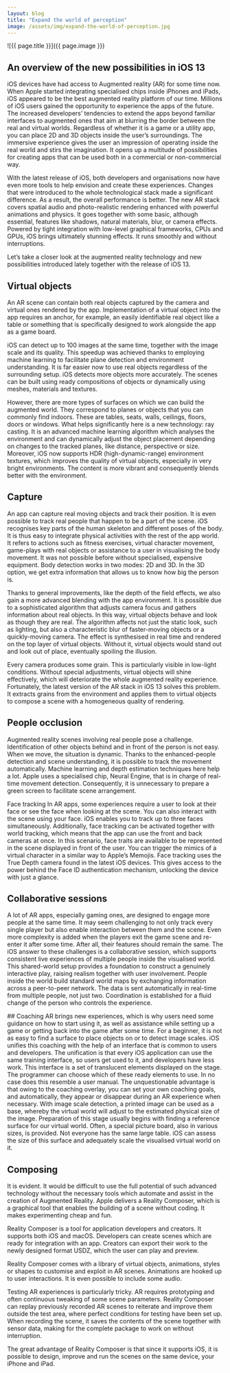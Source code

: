 ```yaml
---
layout: blog
title: "Expand the world of perception"
image: /assets/img/expand-the-world-of-perception.jpg
---
```

![{{ page.title }}]({{ page.image }})

## An overview of the new possibilities in iOS 13
iOS devices have had access to Augmented reality (AR) for some time now. When Apple started integrating specialised chips inside iPhones and iPads, iOS appeared to be the best augmented reality platform of our time. Millions of iOS users gained the opportunity to experience the apps of the future. The increased developers’ tendencies to extend the apps beyond familiar interfaces to augmented ones that aim at blurring the border between the real and virtual worlds. Regardless of whether it is a game or a utility app, you can place 2D and 3D objects inside the user’s surroundings. The immersive experience gives the user an impression of operating inside the real world and stirs the imagination. It opens up a multitude of possibilities for creating apps that can be used both in a commercial or non-commercial way.

With the latest release of iOS, both developers and organisations now have even more tools to help envision and create these experiences. Changes that were introduced to the whole technological stack made a significant difference. As a result, the overall performance is better. The new AR stack covers spatial audio and photo-realistic rendering enhanced with powerful animations and physics. It goes together with some basic, although essential, features like shadows, natural materials, blur, or camera effects. Powered by tight integration with low-level graphical frameworks, CPUs and GPUs, iOS brings ultimately stunning effects. It runs smoothly and without interruptions.

Let’s take a closer look at the augmented reality technology and new possibilities introduced lately together with the release of iOS 13.

## Virtual objects
An AR scene can contain both real objects captured by the camera and virtual ones rendered by the app. Implementation of a virtual object into the app requires an anchor, for example, an easily identifiable real object like a table or something that is specifically designed to work alongside the app as a game board.

iOS can detect up to 100 images at the same time, together with the image scale and its quality. This speedup was achieved thanks to employing machine learning to facilitate plane detection and environment understanding. It is far easier now to use real objects regardless of the surrounding setup. iOS detects more objects more accurately. The scenes can be built using ready compositions of objects or dynamically using meshes, materials and textures.

However, there are more types of surfaces on which we can build the augmented world. They correspond to planes or objects that you can commonly find indoors. These are tables, seats, walls, ceilings, floors, doors or windows. What helps significantly here is a new technology: ray casting. It is an advanced machine learning algorithm which analyses the environment and can dynamically adjust the object placement depending on changes to the tracked planes, like distance, perspective or size. Moreover, iOS now supports HDR (high-dynamic-range) environment textures, which improves the quality of virtual objects, especially in very bright environments. The content is more vibrant and consequently blends better with the environment.

## Capture
An app can capture real moving objects and track their position. It is even possible to track real people that happen to be a part of the scene. iOS recognises key parts of the human skeleton and different poses of the body. It is thus easy to integrate physical activities with the rest of the app world. It refers to actions such as fitness exercises, virtual character movement, game-plays with real objects or assistance to a user in visualising the body movement. It was not possible before without specialised, expensive equipment. Body detection works in two modes: 2D and 3D. In the 3D option, we get extra information that allows us to know how big the person is.

Thanks to general improvements, like the depth of the field effects, we also gain a more advanced blending with the app environment. It is possible due to a sophisticated algorithm that adjusts camera focus and gathers information about real objects. In this way, virtual objects behave and look as though they are real. The algorithm affects not just the static look, such as lighting, but also a characteristic blur of faster-moving objects or a quickly-moving camera. The effect is synthesised in real time and rendered on the top layer of virtual objects. Without it, virtual objects would stand out and look out of place, eventually spoiling the illusion.

Every camera produces some grain. This is particularly visible in low-light conditions. Without special adjustments, virtual objects will shine effectively, which will deteriorate the whole augmented reality experience. Fortunately, the latest version of the AR stack in iOS 13 solves this problem. It extracts grains from the environment and applies them to virtual objects to compose a scene with a homogeneous quality of rendering.

## People occlusion
Augmented reality scenes involving real people pose a challenge. Identification of other objects behind and in front of the person is not easy. When we move, the situation is dynamic. Thanks to the enhanced-people detection and scene understanding, it is possible to track the movement automatically. Machine learning and depth estimation techniques here help a lot. Apple uses a specialised chip, Neural Engine, that is in charge of real-time movement detection. Consequently, it is unnecessary to prepare a green screen to facilitate scene arrangement.

Face tracking
In AR apps, some experiences require a user to look at their face or see the face when looking at the scene. You can also interact with the scene using your face. iOS enables you to track up to three faces simultaneously. Additionally, face tracking can be activated together with world tracking, which means that the app can use the front and back cameras at once. In this scenario, face traits are available to be represented in the scene displayed in front of the user. You can trigger the mimics of a virtual character in a similar way to Apple’s Memojis. Face tracking uses the True Depth camera found in the latest iOS devices. This gives access to the power behind the Face ID authentication mechanism, unlocking the device with just a glance.

## Collaborative sessions
A lot of AR apps, especially gaming ones, are designed to engage more people at the same time. It may seem challenging to not only track every single player but also enable interaction between them and the scene. Even more complexity is added when the players exit the game scene and re-enter it after some time. After all, their features should remain the same. The iOS answer to these challenges is a collaborative session, which supports consistent live experiences of multiple people inside the visualised world. This shared-world setup provides a foundation to construct a genuinely interactive play, raising realism together with user involvement. People inside the world build standard world maps by exchanging information across a peer-to-peer network. The data is sent automatically in real-time from multiple people, not just two. Coordination is established for a fluid change of the person who controls the experience.

## Coaching
AR brings new experiences, which is why users need some guidance on how to start using it, as well as assistance while setting up a game or getting back into the game after some time. For a beginner, it is not as easy to find a surface to place objects on or to detect image scales. iOS unifies this coaching with the help of an interface that is common to users and developers. The unification is that every iOS application can use the same training interface, so users get used to it, and developers have less work. This interface is a set of translucent elements displayed on the stage. The programmer can choose which of these ready elements to use. In no case does this resemble a user manual. The unquestionable advantage is that owing to the coaching overlay, you can set your own coaching goals, and automatically, they appear or disappear during an AR experience when necessary. With image scale detection, a printed image can be used as a base, whereby the virtual world will adjust to the estimated physical size of the image. Preparation of this stage usually begins with finding a reference surface for our virtual world. Often, a special picture board, also in various sizes, is provided. Not everyone has the same large table. iOS can assess the size of this surface and adequately scale the visualised virtual world on it.

## Composing
It is evident. It would be difficult to use the full potential of such advanced technology without the necessary tools which automate and assist in the creation of Augmented Reality. Apple delivers a Reality Composer, which is a graphical tool that enables the building of a scene without coding. It makes experimenting cheap and fun.

Reality Composer is a tool for application developers and creators. It supports both iOS and macOS. Developers can create scenes which are ready for integration with an app. Creators can export their work to the newly designed format USDZ, which the user can play and preview.

Reality Composer comes with a library of virtual objects, animations, styles or shapes to customise and exploit in AR scenes. Animations are hooked up to user interactions. It is even possible to include some audio.

Testing AR experiences is particularly tricky. AR requires prototyping and often continuous tweaking of some scene parameters. Reality Composer can replay previously recorded AR scenes to reiterate and improve them outside the test area, where perfect conditions for testing have been set up. When recording the scene, it saves the contents of the scene together with sensor data, making for the complete package to work on without interruption.

The great advantage of Reality Composer is that since it supports iOS, it is possible to design, improve and run the scenes on the same device, your iPhone and iPad.
